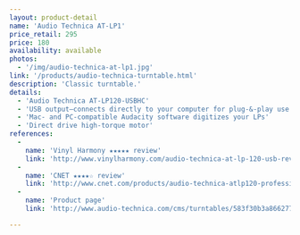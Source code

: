 ```yaml
---
layout: product-detail
name: 'Audio Technica AT-LP1'
price_retail: 295
price: 180
availability: available
photos:
  - '/img/audio-technica-at-lp1.jpg'
link: '/products/audio-technica-turntable.html'
description: 'Classic turntable.'
details:
  - 'Audio Technica AT-LP120-USBHC'
  - 'USB output—connects directly to your computer for plug-&-play use'
  - 'Mac- and PC-compatible Audacity software digitizes your LPs'
  - 'Direct drive high-torque motor'
references:
  -
    name: 'Vinyl Harmony ★★★★★ review'
    link: 'http://www.vinylharmony.com/audio-technica-at-lp-120-usb-review/'
  -
    name: 'CNET ★★★★☆ review'
    link: 'http://www.cnet.com/products/audio-technica-atlp120-professional-turntable-with-usb/review/'
  -
    name: 'Product page'
    link: 'http://www.audio-technica.com/cms/turntables/583f30b3a8662772/'

---
```

